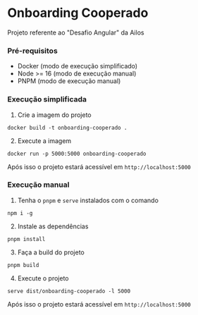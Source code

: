 # Onboarding Cooperado

Projeto referente ao "Desafio Angular" da Ailos

### Pré-requisitos

- Docker (modo de execução simplificado)
- Node >= 16 (modo de execução manual)
- PNPM (modo de execução manual)

### Execução simplificada

1. Crie a imagem do projeto

```
docker build -t onboarding-cooperado .
```

2. Execute a imagem

```
docker run -p 5000:5000 onboarding-cooperado
```

Após isso o projeto estará acessível em `http://localhost:5000`

### Execução manual

1. Tenha o `pnpm` e `serve` instalados com o comando

```
npm i -g
```

2. Instale as dependências

```
pnpm install
```

3. Faça a build do projeto

```
pnpm build
```

4. Execute o projeto

```
serve dist/onboarding-cooperado -l 5000
```

Após isso o projeto estará acessível em `http://localhost:5000`
